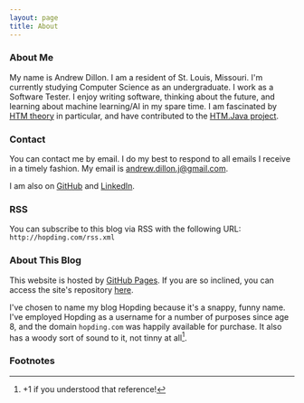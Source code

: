 ```yaml
---
layout: page
title: About
---
```

### About Me

My name is Andrew Dillon. I am a resident of St. Louis, Missouri. I'm currently studying Computer Science as an undergraduate. I work as a Software Tester. I enjoy writing software, thinking about the future, and learning about machine learning/AI in my spare time. I am fascinated by [HTM theory](https://en.wikipedia.org/wiki/Hierarchical_temporal_memory) in particular, and have contributed to the [HTM.Java project](https://github.com/numenta/htm.java/blob/master/README.md).

### Contact

You can contact me by email. I do my best to respond to all emails I receive in a timely fashion.
My email is andrew.dillon.j@gmail.com.

I am also on [GitHub](https://github.com/Hopding) and [LinkedIn](https://www.linkedin.com/in/andrew-dillon-64b539119?trk=nav_responsive_tab_profile_pic).

### RSS

You can subscribe to this blog via RSS with the following URL:
`http://hopding.com/rss.xml`

### About This Blog

This website is hosted by [GitHub Pages](https://pages.github.com/). If you are so
inclined, you can access the site's repository [here](https://github.com/Hopding/Hopding.github.io).

I've chosen to name my blog Hopding because it's a snappy, funny name. I've employed Hopding as a
username for a number of purposes since age 8, and the domain `hopding.com` was happily available for purchase.
It also has a woody sort of sound to it, not tinny at all[^1].

### Footnotes
[^1]: +1 if you understood that reference!
